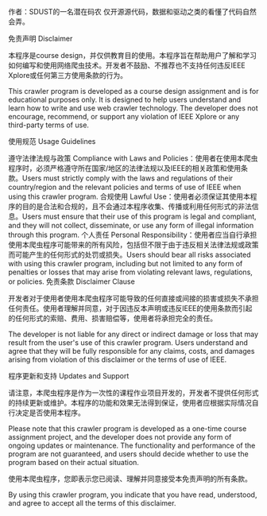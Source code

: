 作者：SDUST的一名潜在码农
仅开源源代码，数据和驱动之类的看懂了代码自然会弄。

免责声明 Disclaimer

本程序是course design，并仅供教育目的使用。本程序旨在帮助用户了解和学习如何编写和使用网络爬虫技术。开发者不鼓励、不推荐也不支持任何违反IEEE Xplore或任何第三方使用条款的行为。

This crawler program is developed as a course design assignment and is for educational purposes only. It is designed to help users understand and learn how to write and use web crawler technology. The developer does not encourage, recommend, or support any violation of IEEE Xplore or any third-party terms of use.

使用规范 Usage Guidelines

遵守法律法规与政策 Compliance with Laws and Policies：使用者在使用本爬虫程序时，必须严格遵守所在国家/地区的法律法规以及IEEE的相关政策和使用条款。Users must strictly comply with the laws and regulations of their country/region and the relevant policies and terms of use of IEEE when using this crawler program.
合规使用 Lawful Use：使用者必须保证其使用本程序的目的是合法和合规的，且不会通过本程序收集、传播或利用任何形式的非法信息。Users must ensure that their use of this program is legal and compliant, and they will not collect, disseminate, or use any form of illegal information through this program.
个人责任 Personal Responsibility：使用者应当自行承担使用本爬虫程序可能带来的所有风险，包括但不限于由于违反相关法律法规或政策而可能产生的任何形式的处罚或损失。Users should bear all risks associated with using this crawler program, including but not limited to any form of penalties or losses that may arise from violating relevant laws, regulations, or policies.
免责条款 Disclaimer Clause

开发者对于使用者使用本爬虫程序可能导致的任何直接或间接的损害或损失不承担任何责任。使用者理解并同意，对于因违反本声明或违反IEEE的使用条款而引起的任何形式的索赔、费用、损害赔偿等，使用者将承担完全的责任。

The developer is not liable for any direct or indirect damage or loss that may result from the user's use of this crawler program. Users understand and agree that they will be fully responsible for any claims, costs, and damages arising from violation of this disclaimer or the terms of use of IEEE.

程序更新和支持 Updates and Support

请注意，本爬虫程序是作为一次性的课程作业项目开发的，开发者不提供任何形式的持续更新或维护。本程序的功能和效果无法得到保证，使用者应根据实际情况自行决定是否使用本程序。

Please note that this crawler program is developed as a one-time course assignment project, and the developer does not provide any form of ongoing updates or maintenance. The functionality and performance of the program are not guaranteed, and users should decide whether to use the program based on their actual situation.

使用本爬虫程序，您即表示您已阅读、理解并同意接受本免责声明的所有条款。

By using this crawler program, you indicate that you have read, understood, and agree to accept all the terms of this disclaimer.
